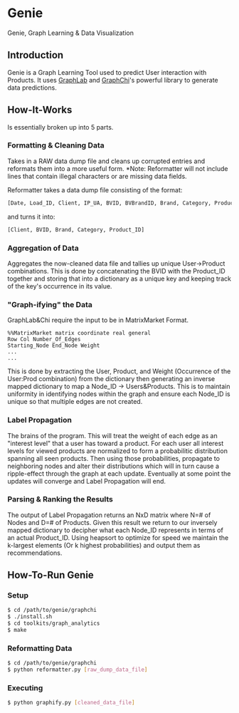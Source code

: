 Genie
==========

Genie, Graph Learning & Data Visualization

Introduction
------------
Genie is a Graph Learning Tool used to predict User interaction with Products. 
It uses [GraphLab](http://graphlab.org/) and [GraphChi](http://graphlab.org/graphchi/)'s powerful library to generate data predictions.


How-It-Works
------------
Is essentially broken up into 5 parts. 

### Formatting & Cleaning Data
Takes in a RAW data dump file and cleans up corrupted entries and reformats them into a more useful form. 
*Note: Reformatter will not include lines that contain illegal characters or are  missing data fields. 

Reformatter takes a data dump file consisting of the format:
```python
[Date, Load_ID, Client, IP_UA, BVID, BVBrandID, Brand, Category, Product_ID, Content_Type]
```
and turns it into:
```python
[Client, BVID, Brand, Category, Product_ID]
```

### Aggregation of Data
Aggregates the now-cleaned data file and tallies up unique User->Product combinations. This is done by concatenating the BVID with the Product_ID together and storing that into a dictionary as a unique key and keeping track of the key's occurrence in its value.

### "Graph-ifying" the Data
GraphLab&Chi require the input to be in MatrixMarket Format.
```
%%MatrixMarket matrix coordinate real general
Row Col Number_Of_Edges
Starting_Node End_Node Weight
...
...
```
This is done by extracting the User, Product, and Weight (Occurrence of the User:Prod combination) from the dictionary then generating an inverse mapped dictionary to map a Node_ID -> Users&Products. This is to maintain uniformity in identifying nodes within the graph and ensure each Node_ID is unique so that multiple edges are not created. 

### Label Propagation
The brains of the program. This will treat the weight of each edge as an "interest level" that a user has toward a product. For each user all interest levels for viewed products are normalized to form a probabilitic distribution spanning all seen products. Then using those probabilities, propagate to neighboring nodes and alter their distributions which will in turn cause a ripple-effect through the graph at each update. Eventually at some point the updates will converge and Label Propagation will end.

### Parsing & Ranking the Results
The output of Label Propagation returns an NxD matrix where N=# of Nodes and D=# of Products. Given this result we return to our inversely mapped dictionary to decipher what each Node_ID represents in terms of an actual Product_ID. Using heapsort to optimize for speed we maintain the k-largest elements (Or k highest probabilities) and output them as recommendations.


How-To-Run Genie
---------------------
### Setup
```bash
$ cd /path/to/genie/graphchi
$ ./install.sh
$ cd toolkits/graph_analytics
$ make
```

### Reformatting Data
```bash
$ cd /path/to/genie/graphchi
$ python reformatter.py [raw_dump_data_file]
```

### Executing
```bash
$ python graphify.py [cleaned_data_file] 
```
